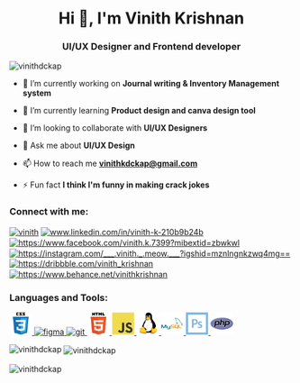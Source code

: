 <h1 align="center">Hi 👋, I'm Vinith Krishnan</h1>
<h3 align="center">UI/UX Designer and Frontend developer</h3>

<p align="left"> <img src="https://komarev.com/ghpvc/?username=vinithdckap&label=Profile%20views&color=0e75b6&style=flat" alt="vinithdckap" /> </p>

- 🔭 I’m currently working on **Journal writing & Inventory Management system**

- 🌱 I’m currently learning **Product design and canva design tool**

- 👯 I’m looking to collaborate with **UI/UX Designers**

- 💬 Ask me about **UI/UX Design**

- 📫 How to reach me **vinithkdckap@gmail.com**

- ⚡ Fun fact **I think I'm funny in making crack jokes**

<h3 align="left">Connect with me:</h3>
<p align="left">
<a href="https://twitter.com/vinith" target="blank"><img align="center" src="https://raw.githubusercontent.com/rahuldkjain/github-profile-readme-generator/master/src/images/icons/Social/twitter.svg" alt="vinith" height="30" width="40" /></a>
<a href="https://linkedin.com/in/www.linkedin.com/in/vinith-k-210b9b24b" target="blank"><img align="center" src="https://raw.githubusercontent.com/rahuldkjain/github-profile-readme-generator/master/src/images/icons/Social/linked-in-alt.svg" alt="www.linkedin.com/in/vinith-k-210b9b24b" height="30" width="40" /></a>
<a href="https://fb.com/https://www.facebook.com/vinith.k.7399?mibextid=zbwkwl" target="blank"><img align="center" src="https://raw.githubusercontent.com/rahuldkjain/github-profile-readme-generator/master/src/images/icons/Social/facebook.svg" alt="https://www.facebook.com/vinith.k.7399?mibextid=zbwkwl" height="30" width="40" /></a>
<a href="https://instagram.com/https://instagram.com/___.vinith._.meow.___?igshid=mznlngnkzwq4mg==" target="blank"><img align="center" src="https://raw.githubusercontent.com/rahuldkjain/github-profile-readme-generator/master/src/images/icons/Social/instagram.svg" alt="https://instagram.com/___.vinith._.meow.___?igshid=mznlngnkzwq4mg==" height="30" width="40" /></a>
<a href="https://dribbble.com/https://dribbble.com/vinith_krishnan" target="blank"><img align="center" src="https://raw.githubusercontent.com/rahuldkjain/github-profile-readme-generator/master/src/images/icons/Social/dribbble.svg" alt="https://dribbble.com/vinith_krishnan" height="30" width="40" /></a>
<a href="https://www.behance.net/https://www.behance.net/vinithkrishnan" target="blank"><img align="center" src="https://raw.githubusercontent.com/rahuldkjain/github-profile-readme-generator/master/src/images/icons/Social/behance.svg" alt="https://www.behance.net/vinithkrishnan" height="30" width="40" /></a>
</p>

<h3 align="left">Languages and Tools:</h3>
<p align="left"> <a href="https://www.w3schools.com/css/" target="_blank" rel="noreferrer"> <img src="https://raw.githubusercontent.com/devicons/devicon/master/icons/css3/css3-original-wordmark.svg" alt="css3" width="40" height="40"/> </a> <a href="https://www.figma.com/" target="_blank" rel="noreferrer"> <img src="https://www.vectorlogo.zone/logos/figma/figma-icon.svg" alt="figma" width="40" height="40"/> </a> <a href="https://git-scm.com/" target="_blank" rel="noreferrer"> <img src="https://www.vectorlogo.zone/logos/git-scm/git-scm-icon.svg" alt="git" width="40" height="40"/> </a> <a href="https://www.w3.org/html/" target="_blank" rel="noreferrer"> <img src="https://raw.githubusercontent.com/devicons/devicon/master/icons/html5/html5-original-wordmark.svg" alt="html5" width="40" height="40"/> </a> <a href="https://developer.mozilla.org/en-US/docs/Web/JavaScript" target="_blank" rel="noreferrer"> <img src="https://raw.githubusercontent.com/devicons/devicon/master/icons/javascript/javascript-original.svg" alt="javascript" width="40" height="40"/> </a> <a href="https://www.linux.org/" target="_blank" rel="noreferrer"> <img src="https://raw.githubusercontent.com/devicons/devicon/master/icons/linux/linux-original.svg" alt="linux" width="40" height="40"/> </a> <a href="https://www.mysql.com/" target="_blank" rel="noreferrer"> <img src="https://raw.githubusercontent.com/devicons/devicon/master/icons/mysql/mysql-original-wordmark.svg" alt="mysql" width="40" height="40"/> </a> <a href="https://www.photoshop.com/en" target="_blank" rel="noreferrer"> <img src="https://raw.githubusercontent.com/devicons/devicon/master/icons/photoshop/photoshop-line.svg" alt="photoshop" width="40" height="40"/> </a> <a href="https://www.php.net" target="_blank" rel="noreferrer"> <img src="https://raw.githubusercontent.com/devicons/devicon/master/icons/php/php-original.svg" alt="php" width="40" height="40"/> </a> </p>

<p><img align="left" src="https://github-readme-stats.vercel.app/api/top-langs?username=vinithdckap&show_icons=true&locale=en&layout=compact" alt="vinithdckap" /></p>

<p>&nbsp;<img align="center" src="https://github-readme-stats.vercel.app/api?username=vinithdckap&show_icons=true&locale=en" alt="vinithdckap" /></p>

<p><img align="center" src="https://github-readme-streak-stats.herokuapp.com/?user=vinithdckap&" alt="vinithdckap" /></p>
